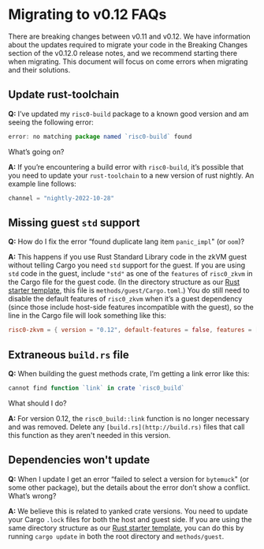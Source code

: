 # Migrating to v0.12 FAQs

There are breaking changes between v0.11 and v0.12. We have information about the updates required to migrate your code in the Breaking Changes section of the v0.12.0 release notes, and we recommend starting there when migrating. This document will focus on come errors when migrating and their solutions.

## Update rust-toolchain

**Q:** I’ve updated my `risc0-build` package to a known good version and am seeing the following error:

```jsx
error: no matching package named `risc0-build` found
```

What’s going on?

**A:** If you’re encountering a build error with `risc0-build`, it’s possible that you need to update your `rust-toolchain` to a new version of rust nightly. An example line follows:

```jsx
channel = "nightly-2022-10-28"
```

## Missing guest `std` support

**Q:** How do I fix the error “found duplicate lang item `panic_impl`" (or `oom`)?

**A:** This happens if you use Rust Standard Library code in the zkVM guest without telling Cargo you need `std` support for the guest. If you are using `std` code in the guest, include `"std"` as one of the `features` of `risc0_zkvm` in the Cargo file for the guest code. (In the directory structure as our [Rust starter template](https://github.com/risc0/risc0-rust-starter), this file is `methods/guest/Cargo.toml`.) You do still need to disable the default features of `risc0_zkvm` when it’s a guest dependency (since those include host-side features incompatible with the guest), so the line in the Cargo file will look something like this:

```toml
risc0-zkvm = { version = "0.12", default-features = false, features = [ "std" ] }
```

## Extraneous `build.rs` file

**Q:** When building the guest methods crate, I’m getting a link error like this:

```jsx
cannot find function `link` in crate `risc0_build`
```

What should I do?

**A:** For version 0.12, the `risc0_build::link` function is no longer necessary and was removed. Delete any `[build.rs](http://build.rs)` files that call this function as they aren't needed in this version.

## Dependencies won't update

**Q:** When I update I get an error “failed to select a version for `bytemuck`" (or some other package), but the details about the error don’t show a conflict. What’s wrong?

**A:** We believe this is related to yanked crate versions. You need to update your Cargo `.lock` files for both the host and guest side. If you are using the same directory structure as our [Rust starter template](https://github.com/risc0/risc0-rust-starter), you can do this by running `cargo update` in both the root directory and `methods/guest`.
